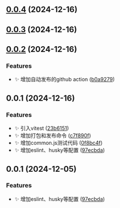 ## [0.0.4](https://github.com/MuyianKing/utils/compare/v0.0.3...v0.0.4) (2024-12-16)



## [0.0.3](https://github.com/MuyianKing/utils/compare/v0.0.2...v0.0.3) (2024-12-16)



## [0.0.2](https://github.com/MuyianKing/utils/compare/v0.0.1...v0.0.2) (2024-12-16)


### Features

* :sparkles: 增加自动发布的github action ([b0a9279](https://github.com/MuyianKing/utils/commit/b0a92792cb123f1c40354dde67c56fafaa595a22))



## 0.0.1 (2024-12-16)


### Features

* :sparkles: 引入vitest ([23b6151](https://github.com/MuyianKing/utils/commit/23b61515d35bfbc8ccf1b1d9d90a34799cf4253d))
* :sparkles: 增加打包和发布命令 ([c7f890f](https://github.com/MuyianKing/utils/commit/c7f890f6b9d484d7514026ecc465622c7fba1203))
* :sparkles: 增加common.js测试代码 ([0f8bc4f](https://github.com/MuyianKing/utils/commit/0f8bc4fd18255dc7171e12a509d0c566295dadc1))
* :sparkles: 增加eslint、husky等配置 ([97ecbda](https://github.com/MuyianKing/utils/commit/97ecbdaf8b0f37116353fbda89937d57e23774df))



## 0.0.1 (2024-12-05)


### Features

* :sparkles: 增加eslint、husky等配置 ([97ecbda](https://github.com/MuyianKing/utils/commit/97ecbdaf8b0f37116353fbda89937d57e23774df))



